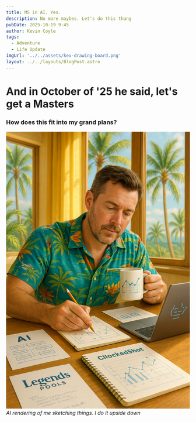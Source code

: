 ```yaml
---
title: MS in AI. Yes.
description: No more maybes. Let's do this thang
pubDate: 2025-10-19 9:45
author: Kevin Coyle
tags:
  - Adventure
  - Life Update
imgUrl: '../../assets/kev-drawing-board.png'
layout: ../../layouts/BlogPost.astro
---
```


# And in October of '25 he said, let's get a Masters 

### How does this fit into my grand plans?

![](../../assets/kev-sketching-plans.png)
*AI rendering of me sketching things. I do it upside down*

